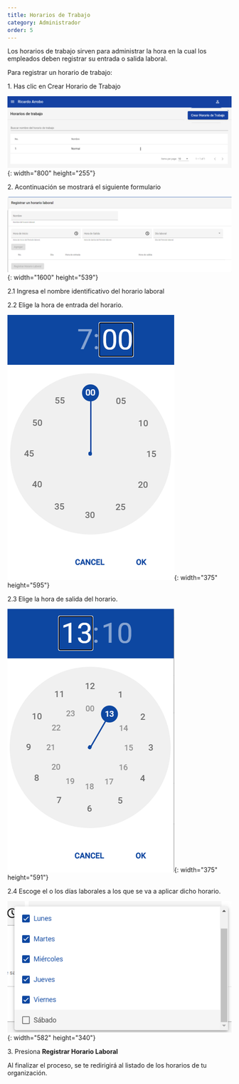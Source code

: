 ```yaml
---
title: Horarios de Trabajo
category: Administrador
order: 5
---
```


Los horarios de trabajo sirven para administrar la hora en la cual los empleados deben registrar su entrada o salida laboral.

Para registrar un horario de trabajo:

1\. Has clic en Crear Horario de Trabajo

![](/uploads/schedule.png){: width="800" height="255"}

2\. Acontinuaci&oacute;n se mostrar&aacute; el siguiente formulario

![](/uploads/schedule-form.png){: width="1600" height="539"}

2\.1 Ingresa el nombre identificativo del horario laboral

2\.2 Elige la hora de entrada del horario.

![](/uploads/clockin-crlt.png){: width="375" height="595"}

2\.3 Elige la hora de salida del horario.

![](/uploads/clockout.png){: width="375" height="591"}

2\.4 Escoge el o los d&iacute;as laborales a los que se va a aplicar dicho horario.

![](/uploads/days.png){: width="582" height="340"}

3\. Presiona **Registrar Horario Laboral**

Al finalizar el proceso, se te redirigir&aacute; al listado de los horarios de tu organizaci&oacute;n.